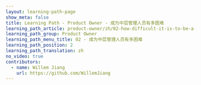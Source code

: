 ```yaml
---
layout: learning-path-page
show_meta: false
title: Learning Path - Product Owner - 成为中层管理人员有多困难
learning_path_article: product-owner/zh/02-how-difficult-it-is-to-be-a-middle-manager-article-zh.asciidoc
learning_path_group: Product Owner
learning_path_menu_title: 02 - 成为中层管理人员有多困难
learning_path_position: 2
learning_path_translation: zh
no_video: true
contributors:
  - name: Willem Jiang
    url: https://github.com/WillemJiang
---
```

<!--- This file autogenerated from https://github.com/InnerSourceCommons/InnerSourceLearningPath/blob/master/scripts -->